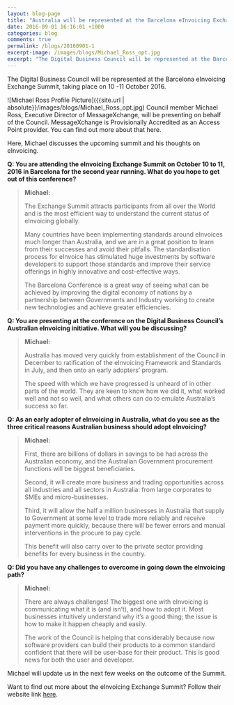 ```yaml
---
layout: blog-page
title: "Australia will be represented at the Barcelona eInvoicing Exchange Summit"
date: 2016-09-01 16:16:01 +1000
categories: blog
comments: true
permalink: /blogs/20160901-1
excerpt-image: /images/blogs/Michael_Ross_opt.jpg
excerpt: "The Digital Business Council will be represented at the Barcelona eInvoicing Exchange Summit, taking place on 10 -11 October 2016.  Council member Michael Ross, Executive Director of MessageXchange, will be presenting on behalf of the Council. MessageXchange is Provisionally Accredited as an Access Point provider."
---
```


The Digital Business Council will be represented at the Barcelona eInvoicing Exchange Summit, taking place on 10 -11 October 2016.

![Michael Ross Profile Picture]({{site.url | absolute}}/images/blogs/Michael_Ross_opt.jpg)
Council member Michael Ross, Executive Director of MessageXchange, will be presenting on behalf of the Council. MessageXchange is Provisionally Accredited as an Access Point provider. You can find out more about that here.

Here, Michael discusses the upcoming summit and his thoughts on eInvoicing.

**Q: You are attending the eInvoicing Exchange Summit on October 10 to 11, 2016 in Barcelona for the second year running. What do you hope to get out of this conference?**

> **Michael:** 
>
> The Exchange Summit attracts participants from all over the World and is the most efficient way to understand the current status of eInvoicing globally. 
>
> Many countries have been implementing standards around eInvoices much longer than Australia, and we are in a great position to learn from their successes and avoid their pitfalls. The standardisation process for eInvoice has stimulated huge investments by software developers to support those standards and improve their service offerings in highly innovative and cost-effective ways. 
>
> The Barcelona Conference is a great way of seeing what can be achieved by improving the digital economy of nations by a partnership between Governments and Industry working to create new technologies and achieve greater efficiencies.

**Q: You are presenting at the conference on the Digital Business Council’s Australian eInvoicing initiative. What will you be discussing?**

> **Michael:** 
>
> Australia has moved very quickly from establishment of the Council in December to ratification of the eInvoicing Framework and Standards in July, and then onto an early adopters’ program. 
>
> The speed with which we have progressed is unheard of in other parts of the world. They are keen to know how we did it, what worked well and not so well, and what others can do to emulate Australia’s success so far.

**Q: As an early adopter of eInvoicing in Australia, what do you see as the three critical reasons Australian business should adopt eInvoicing?**

> **Michael:** 
>
> First, there are billions of dollars in savings to be had across the Australian economy, and the Australian Government procurement functions will be biggest beneficiaries. 
>
> Second, it will create more business and trading opportunities across all industries and all sectors in Australia: from large corporates to SMEs and micro-businesses. 
>
> Third, it will allow the half a million businesses in Australia that supply to Government at some level to trade more reliably and receive payment more quickly, because there will be fewer errors and manual interventions in the procure to pay cycle. 
>
> This benefit will also carry over to the private sector providing benefits for every business in the country.

**Q: Did you have any challenges to overcome in going down the eInvoicing path?**

> **Michael:** 
>
> There are always challenges! The biggest one with eInvoicing is communicating what it is (and isn’t), and how to adopt it. Most businesses intuitively understand why it’s a good thing; the issue is how to make it happen cheaply and easily. 
>
> The work of the Council is helping that considerably because now software providers can build their products to a common standard confident that there will be user-base for their product. This is good news for both the user and developer.

Michael will update us in the next few weeks on the outcome of the Summit.

Want to find out more about the eInvoicing Exchange Summit? Follow their website link [here](http://www.exchange-summit.com/agenda).
 
